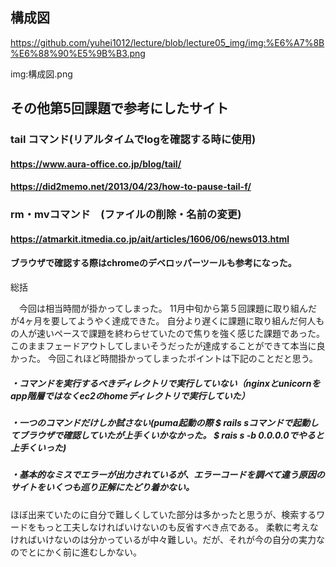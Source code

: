 ##  構成図


https://github.com/yuhei1012/lecture/blob/lecture05_img/img:%E6%A7%8B%E6%88%90%E5%9B%B3.png

img:構成図.png


## その他第5回課題で参考にしたサイト

### tail コマンド(リアルタイムでlogを確認する時に使用)
#### https://www.aura-office.co.jp/blog/tail/
####  https://did2memo.net/2013/04/23/how-to-pause-tail-f/


### rm・mvコマンド　(ファイルの削除・名前の変更)
####  https://atmarkit.itmedia.co.jp/ait/articles/1606/06/news013.html


#### ブラウザで確認する際はchromeのデベロッパーツールも参考になった。



総括

　今回は相当時間が掛かってしまった。
11月中旬から第５回課題に取り組んだが4ヶ月を要してようやく達成できた。
自分より遅くに課題に取り組んだ何人もの人が速いペースで課題を終わらせていたので焦りを強く感じた課題であった。
このままフェードアウトしてしまいそうだったが達成することができて本当に良かった。
今回これほど時間掛かってしまったポイントは下記のことだと思う。
##### ・コマンドを実行するべきディレクトリで実行していない（nginxとunicornをapp階層ではなくec2のhomeディレクトリで実行していた）
##### ・一つのコマンドだけしか試さない(puma起動の際 $ rails sコマンドで起動してブラウザで確認していたが上手くいかなかった。 $ rais s -b 0.0.0.0でやると上手くいった)
##### ・基本的なミスでエラーが出力されているが、エラーコードを調べて違う原因のサイトをいくつも巡り正解にたどり着かない。

ほぼ出来ていたのに自分で難しくしていた部分は多かったと思うが、検索するワードをもっと工夫しなければいけないのも反省すべき点である。
柔軟に考えなければいけないのは分かっているが中々難しい。だが、それが今の自分の実力なのでとにかく前に進むしかない。

